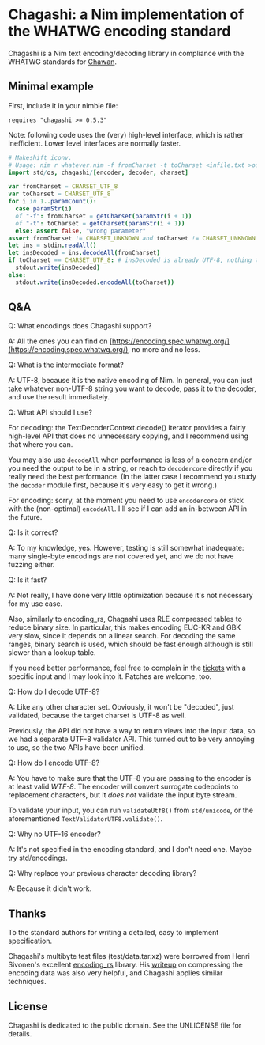 # Chagashi: a Nim implementation of the WHATWG encoding standard

Chagashi is a Nim text encoding/decoding library in compliance with the WHATWG
standards for [Chawan](https://sr.ht/~bptato/chawan).

## Minimal example

First, include it in your nimble file:

```
requires "chagashi >= 0.5.3"
```

Note: following code uses the (very) high-level interface, which is rather
inefficient. Lower level interfaces are normally faster.

```Nim
# Makeshift iconv.
# Usage: nim r whatever.nim -f fromCharset -t toCharset <infile.txt >outfile.txt
import std/os, chagashi/[encoder, decoder, charset]

var fromCharset = CHARSET_UTF_8
var toCharset = CHARSET_UTF_8
for i in 1..paramCount():
  case paramStr(i)
  of "-f": fromCharset = getCharset(paramStr(i + 1))
  of "-t": toCharset = getCharset(paramStr(i + 1))
  else: assert false, "wrong parameter"
assert fromCharset != CHARSET_UNKNOWN and toCharset != CHARSET_UNKNOWN
let ins = stdin.readAll()
let insDecoded = ins.decodeAll(fromCharset)
if toCharset == CHARSET_UTF_8: # insDecoded is already UTF-8, nothing to do
  stdout.write(insDecoded)
else:
  stdout.write(insDecoded.encodeAll(toCharset))
```

## Q&A

Q: What encodings does Chagashi support?

A: All the ones you can find on
[https://encoding.spec.whatwg.org/](https://encoding.spec.whatwg.org/), no
more and no less.

Q: What is the intermediate format?

A: UTF-8, because it is the native encoding of Nim. In general, you can just
take whatever non-UTF-8 string you want to decode, pass it to the decoder, and
use the result immediately.

Q: What API should I use?

For decoding: the TextDecoderContext.decode() iterator provides a fairly
high-level API that does no unnecessary copying, and I recommend using that
where you can.

You may also use `decodeAll` when performance is less of a concern and/or you
need the output to be in a string, or reach to `decodercore` directly if you
really need the best performance. (In the latter case I recommend you study the
`decoder` module first, because it's very easy to get it wrong.)

For encoding: sorry, at the moment you need to use `encodercore` or stick with
the (non-optimal) `encodeAll`. I'll see if I can add an in-between API in the
future.

Q: Is it correct?

A: To my knowledge, yes. However, testing is still somewhat inadequate: many
single-byte encodings are not covered yet, and we do not have fuzzing either.

Q: Is it fast?

A: Not really, I have done very little optimization because it's not necessary
for my use case.

Also, similarly to encoding_rs, Chagashi uses RLE compressed tables to reduce
binary size. In particular, this makes encoding EUC-KR and GBK very slow, since
it depends on a linear search. For decoding the same ranges, binary search is
used, which should be fast enough although is still slower than a lookup table.

If you need better performance, feel free to complain in the
[tickets](https://todo.sr.ht/~bptato/chawan) with a specific input and I may
look into it. Patches are welcome, too.

Q: How do I decode UTF-8?

A: Like any other character set. Obviously, it won't be "decoded", just
validated, because the target charset is UTF-8 as well.

Previously, the API did not have a way to return views into the input data, so
we had a separate UTF-8 validator API. This turned out to be very annoying to
use, so the two APIs have been unified.

Q: How do I encode UTF-8?

A: You have to make sure that the UTF-8 you are passing to the encoder is at
least valid *WTF-8*. The encoder will convert surrogate codepoints to
replacement characters, but it *does not* validate the input byte stream.

To validate your input, you can run `validateUtf8()` from `std/unicode`, or the
aforementioned `TextValidatorUTF8.validate()`.

Q: Why no UTF-16 encoder?

A: It's not specified in the encoding standard, and I don't need one. Maybe try
std/encodings.

Q: Why replace your previous character decoding library?

A: Because it didn't work.

## Thanks

To the standard authors for writing a detailed, easy to implement specification.

Chagashi's multibyte test files (test/data.tar.xz) were borrowed from Henri
Sivonen's excellent [encoding_rs](https://github.com/hsivonen/encoding_rs)
library. His [writeup](https://hsivonen.fi/encoding_rs/) on compressing the
encoding data was also very helpful, and Chagashi applies similar
techniques.

## License

Chagashi is dedicated to the public domain. See the UNLICENSE file for details.
